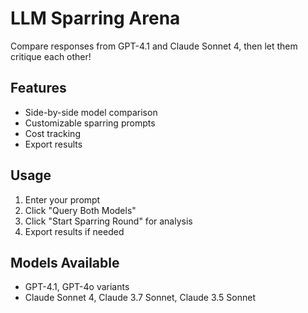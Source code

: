 # LLM Sparring Arena

Compare responses from GPT-4.1 and Claude Sonnet 4, then let them critique each other!

## Features
- Side-by-side model comparison
- Customizable sparring prompts
- Cost tracking
- Export results

## Usage
1. Enter your prompt
2. Click "Query Both Models"
3. Click "Start Sparring Round" for analysis
4. Export results if needed

## Models Available
- GPT-4.1, GPT-4o variants
- Claude Sonnet 4, Claude 3.7 Sonnet, Claude 3.5 Sonnet

